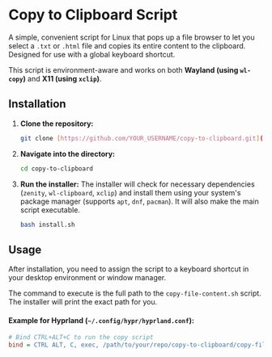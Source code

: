 # Copy to Clipboard Script

A simple, convenient script for Linux that pops up a file browser to let you select a `.txt` or `.html` file and copies its entire content to the clipboard. Designed for use with a global keyboard shortcut.

This script is environment-aware and works on both **Wayland (using `wl-copy`)** and **X11 (using `xclip`)**.

## Installation

1.  **Clone the repository:**
    ```bash
    git clone [https://github.com/YOUR_USERNAME/copy-to-clipboard.git](https://github.com/YOUR_USERNAME/copy-to-clipboard.git)
    ```

2.  **Navigate into the directory:**
    ```bash
    cd copy-to-clipboard
    ```

3.  **Run the installer:**
    The installer will check for necessary dependencies (`zenity`, `wl-clipboard`, `xclip`) and install them using your system's package manager (supports `apt`, `dnf`, `pacman`). It will also make the main script executable.
    ```bash
    bash install.sh
    ```

## Usage

After installation, you need to assign the script to a keyboard shortcut in your desktop environment or window manager.

The command to execute is the full path to the `copy-file-content.sh` script. The installer will print the exact path for you.

#### Example for Hyprland (`~/.config/hypr/hyprland.conf`):

```ini
# Bind CTRL+ALT+C to run the copy script
bind = CTRL ALT, C, exec, /path/to/your/repo/copy-to-clipboard/copy-file-content.sh
